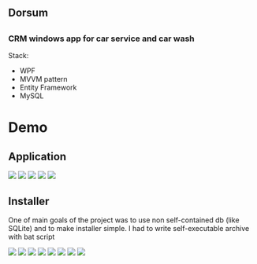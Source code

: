<h2>Dorsum<h2>
<h3>CRM windows app for car service and car wash</h3>
Stack:
<ul>
    <li>WPF</li>
    <li>MVVM pattern</li>
    <li>Entity Framework</li>
    <li>MySQL</li>
</ul>

<h1>Demo</h1>
<h2>Application</h2>
<img src="images/app1.png"/>
<img src="images/app2.png"/>
<img src="images/app3.png"/>
<img src="images/app4.png"/>
<img src="images/app5.png"/>

<h2>Installer</h2>
<p>One of main goals of the project was to use non self-contained db (like SQLite) and to make installer simple. I had to write self-executable archive with bat script</p>
<img src="images/installer1.png">
<img src="images/installer2.png">
<img src="images/installer3.png">
<img src="images/installer4.png">
<img src="images/installer5.png">
<img src="images/installer6.png">
<img src="images/installer7.png">
<img src="images/installer8.png">